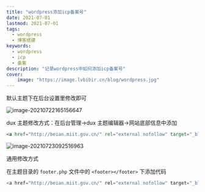 ```yaml
---
title: "wordpress添加icp备案号" 
date: 2021-07-01
lastmod: 2021-07-01
tags: 
  - wordpress
  - 博客搭建
keywords:
  - wordpress
  - icp
  - 备案
description: "记录wordpress中如何添加icp备案号" 
cover:
    image: "https://image.lvbibir.cn/blog/wordpress.jpg" 
---
```


默认主题下在后台设置里修改即可

![image-20210722165156647](https://image.lvbibir.cn/blog/image-20210722165156647.png)

dux 主题修改方式：在后台管理→dux 主题编辑器→网站底部信息中添加

```html
<a href="http://beian.miit.gov.cn/" rel="external nofollow" target="_blank">京ICP备2021023168号-1</a>
```

![image-20210723092516963](https://image.lvbibir.cn/blog/image-20210723092516963.png)

通用修改方式

在主题目录的 `footer.php` 文件中的 `<footer></footer>` 下添加代码

```php
<a href="http://beian.miit.gov.cn/" rel="external nofollow" target="_blank">你的备案号</a>
```
